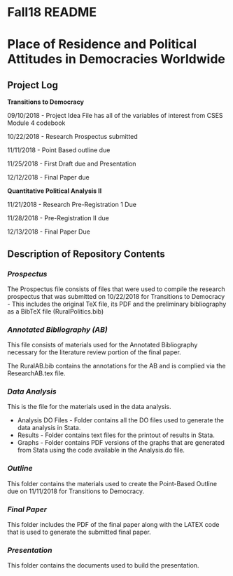 # Fall18 README

# Place of Residence and Political Attitudes in Democracies Worldwide

## Project Log

**Transitions to Democracy**

09/10/2018 - Project Idea File has all of the variables of interest from CSES Module 4 codebook

10/22/2018 - Research Prospectus submitted

11/11/2018 - Point Based outline due

11/25/2018 - First Draft due and Presentation

12/12/2018 - Final Paper due

**Quantitative Political Analysis II**

11/21/2018 - Research Pre-Registration 1 Due

11/28/2018 - Pre-Registration II due

12/13/2018 - Final Paper Due

## Description of Repository Contents

### *Prospectus*

The Prospectus file consists of files that were used to compile the research prospectus that was submitted on 10/22/2018 for Transitions to Democracy - This includes the original TeX file, its PDF and the preliminary bibliography as a BibTeX file (RuralPolitics.bib)

### *Annotated Bibliography (AB)*

This file consists of materials used for the Annotated Bibliography necessary for the literature review portion of the final paper.

The RuralAB.bib contains the annotations for the AB and is complied via the ResearchAB.tex file.

### *Data Analysis*

This is the file for the materials used in the data analysis.  

* Analysis DO Files - Folder contains all the DO files used to generate the data analysis in Stata. 
* Results - Folder contains text files for the printout of results in Stata. 
* Graphs - Folder contains PDF versions of the graphs that are generated from Stata using the code available in the Analysis.do file.

### *Outline*

This folder contains the materials used to create the Point-Based Outline due on 11/11/2018 for Transitions to Democracy.

### *Final Paper*

This folder includes the PDF of the final paper along with the LATEX code that is used to generate the submitted final paper.

### ***Presentation***

This folder contains the documents used to build the presentation.